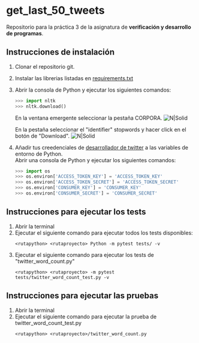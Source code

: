 # get_last_50_tweets
Repositorio para la práctica 3 de la asignatura de <b>verificación y desarrollo de programas</b>.
## Instrucciones de instalación
1. Clonar el repositorio git.
2. Instalar las librerias listadas en <a href="https://github.com/juanDeVicente/get_last_50_tweets/blob/master/requirements.txt">requirements.txt</a>
3. Abrir la consola de Python y ejecutar los siguientes comandos:
    ```python
    >>> import nltk
    >>> nltk.download()
    ```
    En la ventana emergente seleccionar la pestaña CORPORA.
    ![N|Solid](https://jantoniomora.files.wordpress.com/2017/08/screenshot-43.png)
    
    En la pestaña seleccionar el "identifier" stopwords y hacer click en el botón de "Download".
    ![N|Solid](https://jantoniomora.files.wordpress.com/2017/08/screenshot-44.png)
4. Añadir tus creedenciales de <a href="https://developer.twitter.com/en/apply-for-access">desarrollador de twitter</a> a las variables de entorno de Python.<br>
    Abrir una consola de Python y ejecutar los siguientes comandos:
    ```python
    >>> import os
    >>> os.environ['ACCESS_TOKEN_KEY'] = 'ACCESS_TOKEN_KEY'
    >>> os.environ['ACCESS_TOKEN_SECRET'] = 'ACCESS_TOKEN_SECRET'
    >>> os.environ['CONSUMER_KEY'] = 'CONSUMER_KEY'
    >>> os.environ['CONSUMER_SECRET'] = 'CONSUMER_SECRET'
    ```
## Instrucciones para ejecutar los tests
1. Abrir la terminal
2. Ejecutar el siguiente comando para ejecutar todos los tests disponibles:
    ```
    <rutapython> <rutaproyecto> Python -m pytest tests/ -v
    ```
3. Ejecutar el siguiente comando para ejecutar los tests de "twitter_word_count.py"
    ```
    <rutapython> <rutaproyecto> -m pytest tests/twitter_word_count_test.py -v
    ```
## Instrucciones para ejecutar las pruebas
1. Abrir la terminal
2. Ejecutar el siguiente comando para ejecutar la prueba de twitter_word_count_test.py
    ```
    <rutapython> <rutaproyecto>/twitter_word_count.py
    ```
